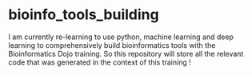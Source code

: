 # bioinfo_tools_building

I am currently re-learning to use python, machine learning and deep learning to comprehensively build bioinformatics tools with the Bioinformatics Dojo training. 
So this repository will store all the relevant code that was generated in the context of this training !
